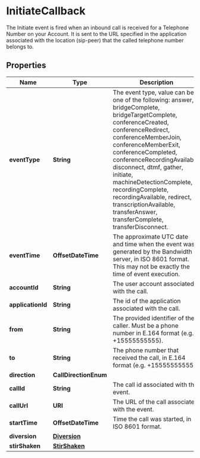 

# InitiateCallback

The Initiate event is fired when an inbound call is received for a Telephone Number on your Account. It is sent to the URL specified in the application associated with the location (sip-peer) that the called telephone number belongs to.

## Properties

| Name | Type | Description | Notes |
|------------ | ------------- | ------------- | -------------|
|**eventType** | **String** | The event type, value can be one of the following: answer, bridgeComplete, bridgeTargetComplete, conferenceCreated, conferenceRedirect, conferenceMemberJoin, conferenceMemberExit, conferenceCompleted, conferenceRecordingAvailable, disconnect, dtmf, gather, initiate, machineDetectionComplete, recordingComplete, recordingAvailable, redirect, transcriptionAvailable, transferAnswer, transferComplete, transferDisconnect. |  [optional] |
|**eventTime** | **OffsetDateTime** | The approximate UTC date and time when the event was generated by the Bandwidth server, in ISO 8601 format. This may not be exactly the time of event execution. |  [optional] |
|**accountId** | **String** | The user account associated with the call. |  [optional] |
|**applicationId** | **String** | The id of the application associated with the call. |  [optional] |
|**from** | **String** | The provided identifier of the caller. Must be a phone number in E.164 format (e.g. +15555555555). |  [optional] |
|**to** | **String** | The phone number that received the call, in E.164 format (e.g. +15555555555). |  [optional] |
|**direction** | **CallDirectionEnum** |  |  [optional] |
|**callId** | **String** | The call id associated with the event. |  [optional] |
|**callUrl** | **URI** | The URL of the call associated with the event. |  [optional] |
|**startTime** | **OffsetDateTime** | Time the call was started, in ISO 8601 format. |  [optional] |
|**diversion** | [**Diversion**](Diversion.md) |  |  [optional] |
|**stirShaken** | [**StirShaken**](StirShaken.md) |  |  [optional] |



